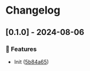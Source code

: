 # Changelog
## [0.1.0] - 2024-08-06

### :rocket: Features

- Init ([5b84a65](https://github.com/ares-b/test-ci/commit/5b84a6531d45b504a48f2a79b434058b0b0c4d0b))

